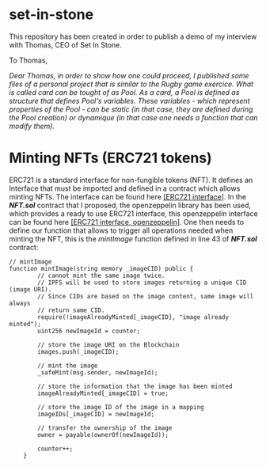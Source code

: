 # set-in-stone

This repository has been created in order to publish a demo of my interview with Thomas, CEO of Set In Stone.

To Thomas,

*Dear Thomas, in order to show how one could proceed, I published some files of a personal project that is similar to the Rugby game exercice. What is called card can be tought of as Pool. As a card, a Pool is defined as structure that defines Pool's variables. These variables - which represent properties of the Pool - can be static (in that case, they are defined during the Pool creation) or dynamique (in that case one needs a function that can modify them).*

# Minting NFTs (ERC721 tokens)

ERC721 is a standard interface for non-fungible tokens (NFT). It defines an Interface that must be imported and defined in a contract which allows minting NFTs. The interface can be found here [[ERC721 interface]](https://eips.ethereum.org/EIPS/eip-721). In the __*NFT.sol*__ contract that I proposed, the openzeppelin library has been used, which provides a ready to use ERC721 interface, this openzeppelin interface can be found here [[ERC721 interface, openzeppelin]](https://github.com/OpenZeppelin/openzeppelin-contracts/blob/master/contracts/token/ERC721/ERC721.sol). One then needs to define our function that allows to trigger all operations needed when minting the NFT, this is the _*mintImage*_ function defined in line 43 of __*NFT.sol*__ contract:

```solidity
// mintImage
function mintImage(string memory _imageCID) public {
        // cannot mint the same image twice.
        // IPFS will be used to store images returning a unique CID (image URI).
        // Since CIDs are based on the image content, same image will always
        // return same CID.
        require(!imageAlreadyMinted[_imageCID], "image already minted");
        uint256 newImageId = counter;

        // store the image URI on the Blockchain
        images.push(_imageCID);

        // mint the image
        _safeMint(msg.sender, newImageId);

        // store the information that the image has been minted
        imageAlreadyMinted[_imageCID] = true;

        // store the image ID of the image in a mapping
        imageIDs[_imageCID] = newImageId;

        // transfer the ownership of the image
        owner = payable(ownerOf(newImageId));

        counter++;
    }
```















